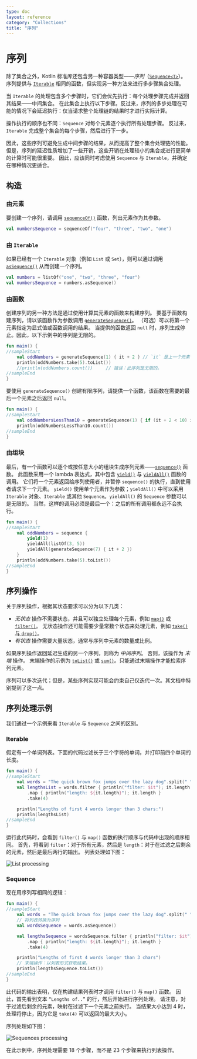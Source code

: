 ```yaml
---
type: doc
layout: reference
category: "Collections"
title: "序列"
---
```


# 序列

除了集合之外，Kotlin 标准库还包含另一种容器类型——_序列_（[`Sequence<T>`](https://kotlinlang.org/api/latest/jvm/stdlib/kotlin.sequences/-sequence/index.html)）。
序列提供与 [`Iterable`](https://kotlinlang.org/api/latest/jvm/stdlib/kotlin.collections/-iterable/index.html) 相同的函数，但实现另一种方法来进行多步骤集合处理。

当 `Iterable` 的处理包含多个步骤时，它们会优先执行：每个处理步骤完成并返回其结果——中间集合。
在此集合上执行以下步骤。反过来，序列的多步处理在可能的情况下会延迟执行：仅当请求整个处理链的结果时才进行实际计算。

操作执行的顺序也不同：`Sequence` 对每个元素逐个执行所有处理步骤。
反过来，`Iterable` 完成整个集合的每个步骤，然后进行下一步。

因此，这些序列可避免生成中间步骤的结果，从而提高了整个集合处理链的性能。
但是，序列的延迟性质增加了一些开销，这些开销在处理较小的集合或进行更简单的计算时可能很重要。
因此，应该同时考虑使用 `Sequence` 与 `Iterable`，并确定在哪种情况更适合。

## 构造

### 由元素
要创建一个序列，请调用 [`sequenceOf()`](https://kotlinlang.org/api/latest/jvm/stdlib/kotlin.sequences/sequence-of.html) 函数，列出元素作为其参数。



```kotlin
val numbersSequence = sequenceOf("four", "three", "two", "one")
```


### 由 `Iterable`
如果已经有一个 `Iterable` 对象（例如 `List` 或 `Set`），则可以通过调用 [`asSequence()`](https://kotlinlang.org/api/latest/jvm/stdlib/kotlin.collections/as-sequence.html) 从而创建一个序列。



```kotlin
val numbers = listOf("one", "two", "three", "four")
val numbersSequence = numbers.asSequence()

```


### 由函数
创建序列的另一种方法是通过使用计算其元素的函数来构建序列。
要基于函数构建序列，请以该函数作为参数调用 [`generateSequence()`](https://kotlinlang.org/api/latest/jvm/stdlib/kotlin.sequences/generate-sequence.html)。
（可选）可以将第一个元素指定为显式值或函数调用的结果。
当提供的函数返回 `null` 时，序列生成停止。因此，以下示例中的序列是无限的。



```kotlin
fun main() {
//sampleStart
    val oddNumbers = generateSequence(1) { it + 2 } // `it` 是上一个元素
    println(oddNumbers.take(5).toList())
    //println(oddNumbers.count())     // 错误：此序列是无限的。
//sampleEnd
}
```


要使用 `generateSequence()` 创建有限序列，请提供一个函数，该函数在需要的最后一个元素之后返回 `null`。



```kotlin
fun main() {
//sampleStart
    val oddNumbersLessThan10 = generateSequence(1) { if (it + 2 < 10) it + 2 else null }
    println(oddNumbersLessThan10.count())
//sampleEnd
}
```


### 由组块

最后，有一个函数可以逐个或按任意大小的组块生成序列元素——[`sequence()`](https://kotlinlang.org/api/latest/jvm/stdlib/kotlin.sequences/sequence.html) 函数。
此函数采用一个 lambda 表达式，其中包含 [`yield()`](https://kotlinlang.org/api/latest/jvm/stdlib/kotlin.sequences/-sequence-scope/yield.html) 与 [`yieldAll()`](https://kotlinlang.org/api/latest/jvm/stdlib/kotlin.sequences/-sequence-scope/yield-all.html) 函数的调用。
它们将一个元素返回给序列使用者，并暂停 `sequence()` 的执行，直到使用者请求下一个元素。
`yield()` 使用单个元素作为参数；`yieldAll()` 中可以采用 `Iterable` 对象、`Iterable` 或其他 `Sequence`。`yieldAll()` 的 `Sequence` 参数可以是无限的。 当然，这样的调用必须是最后一个：之后的所有调用都永远不会执行。



```kotlin
fun main() {
//sampleStart
    val oddNumbers = sequence {
        yield(1)
        yieldAll(listOf(3, 5))
        yieldAll(generateSequence(7) { it + 2 })
    }
    println(oddNumbers.take(5).toList())
//sampleEnd
}
```


## 序列操作

关于序列操作，根据其状态要求可以分为以下几类：

* _无状态_ 操作不需要状态，并且可以独立处理每个元素，例如 [`map()`](collection-transformations.html#映射) 或 [`filter()`](collection-filtering.html)。
   无状态操作还可能需要少量常数个状态来处理元素，例如 [`take()` 与 `drop()`](collection-parts.html)。
* _有状态_ 操作需要大量状态，通常与序列中元素的数量成比例。

如果序列操作返回延迟生成的另一个序列，则称为 _中间序列_。
否则，该操作为 _末端_ 操作。 末端操作的示例为 [`toList()`](constructing-collections.html#复制) 或 [`sum()`](collection-aggregate.html)。只能通过末端操作才能检索序列元素。

序列可以多次迭代；但是，某些序列实现可能会约束自己仅迭代一次。其文档中特别提到了这一点。

## 序列处理示例

我们通过一个示例来看 `Iterable` 与 `Sequence` 之间的区别。

### Iterable

假定有一个单词列表。下面的代码过滤长于三个字符的单词，并打印前四个单词的长度。



```kotlin
fun main() {    
//sampleStart
    val words = "The quick brown fox jumps over the lazy dog".split(" ")
    val lengthsList = words.filter { println("filter: $it"); it.length > 3 }
        .map { println("length: ${it.length}"); it.length }
        .take(4)

    println("Lengths of first 4 words longer than 3 chars:")
    println(lengthsList)
//sampleEnd
}
```


运行此代码时，会看到 `filter()` 与 `map()` 函数的执行顺序与代码中出现的顺序相同。
首先，将看到 `filter`：对于所有元素，然后是 `length`：对于在过滤之后剩余的元素，然后是最后两行的输出。
列表处理如下图：

![List processing](/assets/images/reference/sequences/list-processing.png)

### Sequence

现在用序列写相同的逻辑：



```kotlin
fun main() {
//sampleStart
    val words = "The quick brown fox jumps over the lazy dog".split(" ")
    // 将列表转换为序列
    val wordsSequence = words.asSequence()

    val lengthsSequence = wordsSequence.filter { println("filter: $it"); it.length > 3 }
        .map { println("length: ${it.length}"); it.length }
        .take(4)

    println("Lengths of first 4 words longer than 3 chars")
    // 末端操作：以列表形式获取结果。
    println(lengthsSequence.toList())
//sampleEnd
}
```


此代码的输出表明，仅在构建结果列表时才调用 `filter()` 与 `map()` 函数。
因此，首先看到文本 `“Lengths of..”` 的行，然后开始进行序列处理。
请注意，对于过滤后剩余的元素，映射在过滤下一个元素之前执行。
当结果大小达到 4 时，处理将停止，因为它是 `take(4)` 可以返回的最大大小。

序列处理如下图：

![Sequences processing](/assets/images/reference/sequences/sequence-processing.png)

在此示例中，序列处理需要 18 个步骤，而不是 23 个步骤来执行列表操作。
